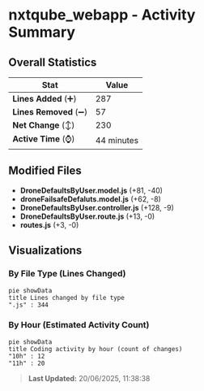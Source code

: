 # nxtqube_webapp - Activity Summary 

## Overall Statistics

| Stat                   | Value                                                             |
| ---------------------- | ----------------------------------------------------------------- |
| **Lines Added** (➕)   | 287                                          |
| **Lines Removed** (➖) | 57                                        |
| **Net Change** (↕)    | 230                |
| **Active Time** (⌚)   | 44 minutes |


## Modified Files
- **DroneDefaultsByUser.model.js** (+81, -40)
- **droneFailsafeDefaluts.model.js** (+62, -8)
- **DroneDefaultsByUser.controller.js** (+128, -9)
- **DroneDefaultsByUser.route.js** (+13, -0)
- **routes.js** (+3, -0)

## Visualizations

### By File Type (Lines Changed)

```mermaid
pie showData
title Lines changed by file type
".js" : 344
```

### By Hour (Estimated Activity Count)

```mermaid
pie showData
title Coding activity by hour (count of changes)
"10h" : 12
"11h" : 20
```


> **Last Updated:** 20/06/2025, 11:38:38